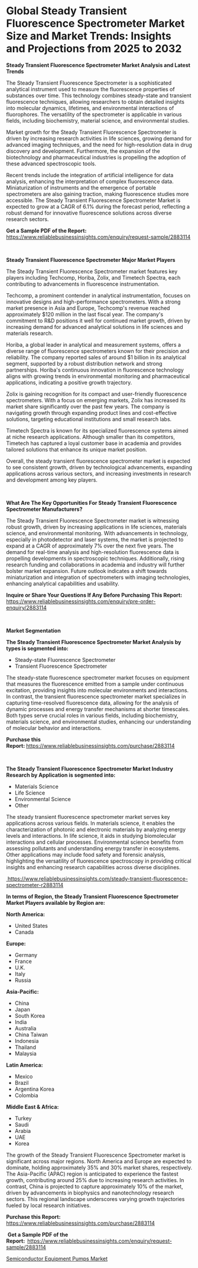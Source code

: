 <p><h1>Global Steady Transient Fluorescence Spectrometer Market Size and Market Trends: Insights and Projections from 2025 to 2032</h1></p><p><strong>Steady Transient Fluorescence Spectrometer Market Analysis and Latest Trends</strong></p>
<p><p>The Steady Transient Fluorescence Spectrometer is a sophisticated analytical instrument used to measure the fluorescence properties of substances over time. This technology combines steady-state and transient fluorescence techniques, allowing researchers to obtain detailed insights into molecular dynamics, lifetimes, and environmental interactions of fluorophores. The versatility of the spectrometer is applicable in various fields, including biochemistry, material science, and environmental studies.</p><p>Market growth for the Steady Transient Fluorescence Spectrometer is driven by increasing research activities in life sciences, growing demand for advanced imaging techniques, and the need for high-resolution data in drug discovery and development. Furthermore, the expansion of the biotechnology and pharmaceutical industries is propelling the adoption of these advanced spectroscopic tools.</p><p>Recent trends include the integration of artificial intelligence for data analysis, enhancing the interpretation of complex fluorescence data. Miniaturization of instruments and the emergence of portable spectrometers are also gaining traction, making fluorescence studies more accessible. The Steady Transient Fluorescence Spectrometer Market is expected to grow at a CAGR of 6.1% during the forecast period, reflecting a robust demand for innovative fluorescence solutions across diverse research sectors.</p></p>
<p><strong>Get a Sample PDF of the Report:&nbsp;</strong> <a href="https://www.reliablebusinessinsights.com/enquiry/request-sample/2883114?utm_campaign=3086&utm_medium=2&utm_source=Github&utm_content=ia&utm_term=13032025&utm_id=steady-transient-fluorescence-spectrometer">https://www.reliablebusinessinsights.com/enquiry/request-sample/2883114</a></p>
<p>&nbsp;</p>
<p><strong>Steady Transient Fluorescence Spectrometer Major Market Players</strong></p>
<p><p>The Steady Transient Fluorescence Spectrometer market features key players including Techcomp, Horiba, Zolix, and Timetech Spectra, each contributing to advancements in fluorescence instrumentation.</p><p>Techcomp, a prominent contender in analytical instrumentation, focuses on innovative designs and high-performance spectrometers. With a strong market presence in Asia and Europe, Techcomp's revenue reached approximately $120 million in the last fiscal year. The company's commitment to R&D positions it well for continued market growth, driven by increasing demand for advanced analytical solutions in life sciences and materials research.</p><p>Horiba, a global leader in analytical and measurement systems, offers a diverse range of fluorescence spectrometers known for their precision and reliability. The company reported sales of around $1 billion in its analytical segment, supported by a robust distribution network and strong partnerships. Horiba's continuous innovation in fluorescence technology aligns with growing trends in environmental monitoring and pharmaceutical applications, indicating a positive growth trajectory.</p><p>Zolix is gaining recognition for its compact and user-friendly fluorescence spectrometers. With a focus on emerging markets, Zolix has increased its market share significantly over the past few years. The company is navigating growth through expanding product lines and cost-effective solutions, targeting educational institutions and small research labs.</p><p>Timetech Spectra is known for its specialized fluorescence systems aimed at niche research applications. Although smaller than its competitors, Timetech has captured a loyal customer base in academia and provides tailored solutions that enhance its unique market position.</p><p>Overall, the steady transient fluorescence spectrometer market is expected to see consistent growth, driven by technological advancements, expanding applications across various sectors, and increasing investments in research and development among key players.</p></p>
<p>&nbsp;</p>
<p><strong>What Are The Key Opportunities For Steady Transient Fluorescence Spectrometer Manufacturers?</strong></p>
<p><p>The Steady Transient Fluorescence Spectrometer market is witnessing robust growth, driven by increasing applications in life sciences, materials science, and environmental monitoring. With advancements in technology, especially in photodetector and laser systems, the market is projected to expand at a CAGR of approximately 7% over the next five years. The demand for real-time analysis and high-resolution fluorescence data is propelling developments in spectroscopic techniques. Additionally, rising research funding and collaborations in academia and industry will further bolster market expansion. Future outlook indicates a shift towards miniaturization and integration of spectrometers with imaging technologies, enhancing analytical capabilities and usability.</p></p>
<p><strong>Inquire or Share Your Questions If Any Before Purchasing This Report:</strong> <a href="https://www.reliablebusinessinsights.com/enquiry/pre-order-enquiry/2883114?utm_campaign=3086&utm_medium=2&utm_source=Github&utm_content=ia&utm_term=13032025&utm_id=steady-transient-fluorescence-spectrometer">https://www.reliablebusinessinsights.com/enquiry/pre-order-enquiry/2883114</a></p>
<p>&nbsp;</p>
<p><strong>Market Segmentation</strong></p>
<p><strong>The Steady Transient Fluorescence Spectrometer Market Analysis by types is segmented into:</strong></p>
<p><ul><li>Steady-state Fluorescence Spectrometer</li><li>Transient Fluorescence Spectrometer</li></ul></p>
<p><p>The steady-state fluorescence spectrometer market focuses on equipment that measures the fluorescence emitted from a sample under continuous excitation, providing insights into molecular environments and interactions. In contrast, the transient fluorescence spectrometer market specializes in capturing time-resolved fluorescence data, allowing for the analysis of dynamic processes and energy transfer mechanisms at shorter timescales. Both types serve crucial roles in various fields, including biochemistry, materials science, and environmental studies, enhancing our understanding of molecular behavior and interactions.</p></p>
<p><strong>Purchase this Report:&nbsp;</strong><a href="https://www.reliablebusinessinsights.com/purchase/2883114?utm_campaign=3086&utm_medium=2&utm_source=Github&utm_content=ia&utm_term=13032025&utm_id=steady-transient-fluorescence-spectrometer">https://www.reliablebusinessinsights.com/purchase/2883114</a></p>
<p>&nbsp;</p>
<p><strong>The Steady Transient Fluorescence Spectrometer Market Industry Research by Application is segmented into:</strong></p>
<p><ul><li>Materials Science</li><li>Life Science</li><li>Environmental Science</li><li>Other</li></ul></p>
<p><p>The steady transient fluorescence spectrometer market serves key applications across various fields. In materials science, it enables the characterization of photonic and electronic materials by analyzing energy levels and interactions. In life science, it aids in studying biomolecular interactions and cellular processes. Environmental science benefits from assessing pollutants and understanding energy transfer in ecosystems. Other applications may include food safety and forensic analysis, highlighting the versatility of fluorescence spectroscopy in providing critical insights and enhancing research capabilities across diverse disciplines.</p></p>
<p><a href="https://www.reliablebusinessinsights.com/steady-transient-fluorescence-spectrometer-r2883114?utm_campaign=3086&utm_medium=2&utm_source=Github&utm_content=ia&utm_term=13032025&utm_id=steady-transient-fluorescence-spectrometer">&nbsp;https://www.reliablebusinessinsights.com/steady-transient-fluorescence-spectrometer-r2883114</a></p>
<p><strong>In terms of Region, the Steady Transient Fluorescence Spectrometer Market Players available by Region are:</strong></p>
<p>
    <p> <strong> North America: </strong>
        <ul>
            <li>United States</li>
            <li>Canada</li>
        </ul>
        </p> 
    <p> <strong> Europe: </strong>
        <ul>
            <li>Germany</li>
            <li>France</li>
            <li>U.K.</li>
            <li>Italy</li>
            <li>Russia</li>
        </ul>
        </p> 
    <p> <strong> Asia-Pacific: </strong>
        <ul>
            <li>China</li>
            <li>Japan</li>
            <li>South Korea</li>
            <li>India</li>
            <li>Australia</li>
            <li>China Taiwan</li>
            <li>Indonesia</li>
            <li>Thailand</li>
            <li>Malaysia</li>
        </ul>
        </p> 
    <p> <strong> Latin America: </strong>
        <ul>
            <li>Mexico</li>
            <li>Brazil</li>
            <li>Argentina Korea</li>
            <li>Colombia</li>
        </ul>
        </p> 
    <p> <strong> Middle East & Africa: </strong>
        <ul>
            <li>Turkey</li>
            <li>Saudi</li>
            <li>Arabia</li>
            <li>UAE</li>
            <li>Korea</li>
        </ul>
    </p>
    </p>
<p><p>The growth of the Steady Transient Fluorescence Spectrometer market is significant across major regions. North America and Europe are expected to dominate, holding approximately 35% and 30% market shares, respectively. The Asia-Pacific (APAC) region is anticipated to experience the fastest growth, contributing around 25% due to increasing research activities. In contrast, China is projected to capture approximately 10% of the market, driven by advancements in biophysics and nanotechnology research sectors. This regional landscape underscores varying growth trajectories fueled by local research initiatives.</p></p>
<p><strong>Purchase this Report: </strong><a href="https://www.reliablebusinessinsights.com/purchase/2883114?utm_campaign=3086&utm_medium=2&utm_source=Github&utm_content=ia&utm_term=13032025&utm_id=steady-transient-fluorescence-spectrometer">https://www.reliablebusinessinsights.com/purchase/2883114</a></p>
<p>&nbsp;<strong>Get a Sample PDF of the Report:&nbsp;&nbsp;</strong><a href="https://www.reliablebusinessinsights.com/enquiry/request-sample/2883114?utm_campaign=3086&utm_medium=2&utm_source=Github&utm_content=ia&utm_term=13032025&utm_id=steady-transient-fluorescence-spectrometer">https://www.reliablebusinessinsights.com/enquiry/request-sample/2883114</a></p>
<p><strong></strong></p>
<p><p><a href="https://github.com/penecorodz74/Market-Research-Report-List-1/blob/main/semiconductor-equipment-pumps-market.md?utm_campaign=3086&utm_medium=2&utm_source=Github&utm_content=ia&utm_term=13032025&utm_id=steady-transient-fluorescence-spectrometer">Semiconductor Equipment Pumps Market</a></p></p>